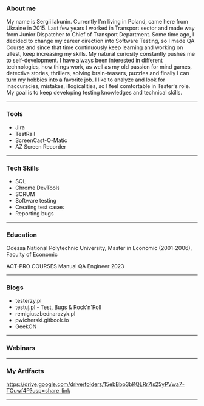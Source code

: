 ### About me

My name is Sergii Iakunin. Currently I'm living in Poland, came here from Ukraine in 2015. 
Last few years I worked in Transport sector and made way from Junior Dispatcher to Chief of Transport Department. Some time ago, I decided to change my career direction into Software Testing, so I made QA Course and since that time continuously keep learning and working on uTest, keep increasing my skills.
My natural curiosity constantly pushes me to self-development. I have always been interested in different technologies, how things work, as well as my old passion for mind games, detective stories, thrillers, solving brain-teasers, puzzles and finally I can turn my hobbies into a favorite job. I like to analyze and look for inaccuracies, mistakes, illogicalities, so I feel comfortable in Tester's role.
My goal is to keep developing testing knowledges and technical skills.
_____________________________________________________________________________________________________

### Tools

* Jira
* TestRail
* ScreenCast-O-Matic
* AZ Screen Recorder

_____________________________________________________________________________________________________

### Tech Skills

* SQL
* Chrome DevTools
* SCRUM
* Software testing
* Creating test cases
* Reporting bugs

_____________________________________________________________________________________________________

### Education

Odessa National Polytechnic University, Master in Economic (2001-2006), Faculty of Economic

ACT-PRO COURSES Manual QA Engineer 2023

_____________________________________________________________________________________________________

### Blogs

* testerzy.pl
* testuj.pl - Test, Bugs & Rock'n'Roll
* remigiuszbednarczyk.pl
* pwicherski.gitbook.io
* GeekON
_____________________________________________________________________________________________________

### Webinars

_____________________________________________________________________________________________________

### My Artifacts

https://drive.google.com/drive/folders/15ebBbp3bKQLRr7Is25yPVwa7-TOuwf4P?usp=share_link

_____________________________________________________________________________________________________

### 


<!--
**Sergi5/Sergi5** is a ✨ _special_ ✨ repository because its `README.md` (this file) appears on your GitHub profile.

Here are some ideas to get you started:

- 🔭 I’m currently working on ...
- 🌱 I’m currently learning ...
- 👯 I’m looking to collaborate on ...
- 🤔 I’m looking for help with ...
- 💬 Ask me about ...
- 📫 How to reach me: ...
- 😄 Pronouns: ...
- ⚡ Fun fact: ...
-->
